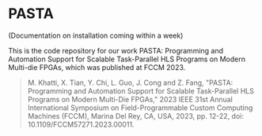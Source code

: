 # PASTA

(Documentation on installation coming within a week)

This is the code repository for our work PASTA: Programming and Automation Support for Scalable Task-Parallel HLS Programs on Modern Multi-die FPGAs, which was published at FCCM 2023.
> M. Khatti, X. Tian, Y. Chi, L. Guo, J. Cong and Z. Fang, "PASTA: Programming and Automation Support for Scalable Task-Parallel HLS Programs on Modern Multi-Die FPGAs," 2023 IEEE 31st Annual International Symposium on Field-Programmable Custom Computing Machines (FCCM), Marina Del Rey, CA, USA, 2023, pp. 12-22, doi: 10.1109/FCCM57271.2023.00011.



